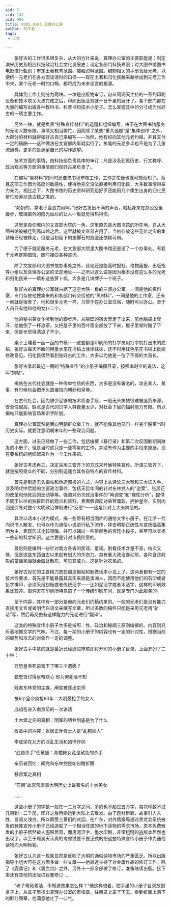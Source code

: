 ```yaml
---
aid: 5
zid: 141
uid: 990
title: 0005.0141-真理办公室
author: 吹牛者
tags: 
 - 正文

---
```




　　张好古的工作很多很复杂，从大的方针来说，真理办公室的主要职能是：制定澳宋历史及相应科技政治社会文化发展史；设定各部门科技界限；对大图书馆图书电影进行甄别；审定土著教育范围、接触资料范围。编制相关的手册发给元老，以便统一元老们在各方面谈话时的口径——现在土著和归化民越来越参加到元老工作中来，某个元老一时的口畅，都将成为未来谣言的根源。

　　具体到工作上则分为两块。一块是出版物审订，自从周洞天主持的一系列印刷设备和技术攻关大致完成之后，印刷出版业务就一日千里的展开了。各个部门都在大量的编写出版各种教科书、科普书和技术小册子。怎么掌握其中的分寸成为张好古的一项主要工作。

　　另外一块，就是负责“特殊宣传材料”的选题和组织编写。由于在大图书馆服务的元老人数有限，事情又相当繁忙，因而除了某些“重大选题”是“集体创作”之外，大部分的材料就得张好古自己来编写——当然，他有权向其他元老约稿，并且支付一定的稿酬——这种做法在文宣部内早就实行了。执笔的元老多半也不是为了几张流通券，更多的是满足自己的写作欲望。

　　技术方面的事情，由科技部负责具体的审订；凡是涉及到黑历史、行文称呼、政治观点等方面的事情就归张好古来负责了。

　　在编写“黑材料”的同时还要搞书稿审核工作，工作之忙碌也就可想而知了。而且这项工作因为高度的敏感性，使得他完全没法直接利用归化民，大多数事情得亲力亲为。相比之下，大图书馆的历史资料研究组好歹还能用几个儒生出身的归化民帮忙检索抄录古籍之类的。

　　“奶奶的，拿老子当苦力用啊。”张好古发出不满的声音，站起身来在办公室里踱步，玻璃窗外的阳光灿烂的让人一看就觉得热得慌。

　　这里是百仞城内的文宣部大院的一角，这里原先是大图书馆的所在地。自从大图书馆被搬迁到高山岭之后，这里就被文宣部占用了。当初存放这些无价之宝的集装箱已经被移走，但是当初留下的垫脚石的痕迹还依稀可辨。

　　为了便于就近服务元老，在文宣部大院里大图书馆还是设了一个办事处。有若干元老定期值班，随时接受各种咨询。

　　除了文宣部和大图书馆办事处之外，此地还是临高时报社、格物画报、出版指导小组以及真理办公室的法定地址——之所以这么说是因为根本没有这么多的元老和归化民来一一填补这些萝卜坑，大多是几块牌子一个班子。

　　张好古的真理办公室就占据了这座大院一角的三间办公室。一间是他的资料室，专门存放他搜集来的和各部门转交给他的“黑材料”。一间是他的工作室，还有一间就是宿舍了。他和很多元老一样，习惯于在办公室住宿，随时可以办公。至于人员只有他和他的女仆二个。

　　他的秘书兼女仆听到他的脚步声，从隔壁的宿舍里走了出来，见他脑袋上冒汗，给他倒了一杯凉茶，又把屋子里的百叶窗全部放了下来，屋子里顿时黯了下来，但是也觉得清凉了不少。

　　桌子上堆着一函一函的书稿——这些都是印刷所的打字员用打字机打出来的底稿，张好古每天不断的用墨水笔在书稿上涂涂抹抹，还不时用红色笔在书稿上批阅修改意见。归化民偶然看到张好古的工作，大多以为他是一位了不得的大首长。

　　张好古拿起最近一期的“特殊宣传”的小册子编撰目录，按照本时空的说法，这叫“揭帖”。

　　揭帖在古代社会就是一种传单性质的东西，大多是没有署名的，攻击某人、某事，有时候也会把矛头直接指向朝廷和皇帝。

　　在古代社会，因为缺少足够的技术侦查手段，一般无头揭帖很难被追究来源，安全性很高，缺点是古代的识字人群数量太少，对社会下层的辐射能力有限。所以揭帖只能影响官场和识字阶层。

　　真理办公室既然是面向明朝群众做工作，就不能像其他部门一样完全脱离当时历史实际。就要注意明朝末年的一些政治问题。

　　这方面，过去已经做了一些工作，包括编撰《暴行录》和第二次反围剿期间散发的小册子，但是当时这只是一些零星的工作，并没有作为主要的手段来施展。现在要系统的组织起来作为一个工作来抓。

　　张好古考虑再三，决定采用三管齐下的方式来开展特殊宣传。所谓三管齐下，就是按照受众的不同，分别制造适合其各自特点的宣传材料。

　　首先是制造无头揭帖和伪造邸报的方式，内容上从评论三大案和三大征入手，涉及明代中后期的主要政治事件，包括天启年间的针对东林党人的“逆案”、张居正的改革和他死后的反动等等。强调对历次政治事件的“再调查”和“理性分析”，提供不同于以往的独辟畦径的观点和资料，表面强调反对昏官庸政，拥护皇帝，实则内涵是引导对整个大明政治体制进行“反思”——这是针对士大夫阶层的。

　　其次以话本小说为模式，搞一些带有相当图片的通俗文字小册子。在江浙一代向说书人散发，也可以作为通俗小说进行私下流传，抨击明朝正统性与宣扬临高集团为主，表现形式比较隐晦，并可以辅以一些带颜色的宫廷小段子，甚至可以宣扬一些新的科学知识。这主要是针对市民阶层的。

　　最后则是编制一些针对南方各省的民谣、童谣。别看技术含量不高，档次又低，但是这些东西自古以来就有很大的杀伤力。每有重大政治变动前，各种含沙射影的童谣民谣就会四处散布，可见其威力。这是针对农民的。

　　张好古现在的主要精力放在编造揭帖和制做话本小说上了。这两者都有一定的技术性要求，首先是不能暴露其真实来源是澳洲人，因而不能使用他们的石印或者铅字排印，必须采用刻板或者传统活字——比如泥活字或者木活字，这样的印刷效果比较差。周洞天在印刷所特意搞了一个传统印刷车间，就是专门为此服务的。

　　至于内容，其中有一部分是他向元老们约稿约来的。一般的元老们是没有能力直接用文言或者明代白话文来撰写文章，所以多数的稿件只能是采用元老用“新话”写，然后再交由有这样能力的元老进行“翻译”。

　　这类的特殊宣传小册子大多是按照：性、政治和秘闻三原则编撰的。内容则充斥着地摊文学的气味。不过，每一期的小册子的内容也有一定的针对性，根据当前的局势和攻击的对象作一定的调整。

　　张好古手中拿的就是最近已经通过审核即将开印的小册子目录，上面罗列了二十种：

　　万历皇帝死前留下了哪三个遗愿？

　　魏忠贤讨得皇帝欢心 却为何死活不知

　　残害东林党的主谋，阉党被逐出京师

　　被6个皇帝疯抢60年：大明最抢手的女人

　　成祖在进入南京前的一次讲话

　　土木堡之变的真相：明军的牺牲到底是为了什么

　　改革中的冲突：张居正斥责士人是“乱邦妖人”

　　李成梁在北方的淫乱生活和凶悍作风

　　“红颜杀手”任黛黛：青楼舞女竟是赦免的杀手

　　亲历者回忆：阉党和东林党是如何瞎折腾

　　移宫案之真相

　　“前朝”故宫荒唐事大明历史上最著名的十大美女

　　……

　　这些小册子的字数一般在一二万字之间，多的也不超过五万字。每次印数不过几百到一二千册，印好之后再偷运到大陆上去散发。由于题材新颖，故事引人入胜，言语又浅白。所以颇受土著们的欢迎。在广东，对外情报局通过黑龙会系统散发的特殊宣传小册子已经造就了一个相当旺盛的地下读物的需求市场。原本免费散发的小册子居然被人囤积居奇，而用泥活字，墨水印刷，非常粗糙的盗版本居然也出现了。以至于周洞天认真的考虑过要不要正式的把这些特殊宣传小册子作为通俗读物向大明倾销。

　　张好古认为这一现象显然是反映了大明的通俗读物市场的严重匮乏。所以出版指导小组大可在这方面多做一些文章——他最近主持了对金庸作品的修订工作。除了《鹿鼎记》和《碧血剑》之外，另外十一部全部做了修订，准备陆续出版。接下来还有其他的出版项目要修订……

　　“老子累死累活，不知道效果怎么样？”他这样想着，把手里的小册子目录放到桌子上，从盒子里找出真理办公室的审核章，往目录上盖了下去。看到纸面上落下的鲜红图章，他满意地吐了一口气。


